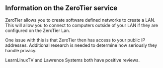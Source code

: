 ## Information on the ZeroTier service

ZeroTier allows you to create software defined networks to create a LAN.
This will allow you to connect to computers outside of your LAN if they
are configured on the ZeroTier Lan.

One issue with this is that ZeroTier then has access to your public IP
addresses. Additional research is needed to determine how seriously they
handle privacy.

LearnLinuxTV and Lawrence Systems both have positive reviews.

